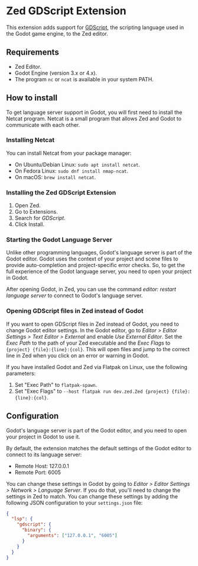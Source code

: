 # Zed GDScript Extension

This extension adds support for [GDScript](https://docs.godotengine.org/en/stable/classes/index.html), the scripting language used in the Godot game engine, to the Zed editor.

## Requirements

- Zed Editor.
- Godot Engine (version 3.x or 4.x).
- The program `nc` or `ncat` is available in your system PATH.

## How to install

To get language server support in Godot, you will first need to install the Netcat program. Netcat is a small program that allows Zed and Godot to communicate with each other.

### Installing Netcat

You can install Netcat from your package manager:

- On Ubuntu/Debian Linux: `sudo apt install netcat`.
- On Fedora Linux: `sudo dnf install nmap-ncat`.
- On macOS: `brew install netcat`.

### Installing the Zed GDScript Extension

1. Open Zed.
2. Go to Extensions.
3. Search for *GDScript*.
4. Click Install.

### Starting the Godot Language Server

Unlike other programming languages, Godot's language server is part of the Godot editor. Godot uses the context of your project and scene files to provide auto-completion and project-specific error checks. So, to get the full experience of the Godot language server, you need to open your project in Godot.

After opening Godot, in Zed, you can use the command *editor: restart language server* to connect to Godot's language server.

### Opening GDScript files in Zed instead of Godot

If you want to open GDScript files in Zed instead of Godot, you need to change Godot editor settings. In the Godot editor, go to *Editor > Editor Settings > Text Editor > External* and enable *Use External Editor*. Set the *Exec Path* to the path of your Zed executable and the *Exec Flags* to `{project} {file}:{line}:{col}`. This will open files and jump to the correct line in Zed when you click on an error or warning in Godot.

If you have installed Godot and Zed via Flatpak on Linux, use the following parameters:

1. Set "Exec Path" to `flatpak-spawn`.
2. Set "Exec Flags" to `--host flatpak run dev.zed.Zed {project} {file}:{line}:{col}`.

## Configuration

Godot's language server is part of the Godot editor, and you need to open your project in Godot to use it.

By default, the extension matches the default settings of the Godot editor to connect to its language server:

- Remote Host: 127.0.0.1
- Remote Port: 6005

You can change these settings in Godot by going to *Editor > Editor Settings > Network > Language Server*. If you do that, you'll need to change the settings in Zed to match. You can change these settings by adding the following JSON configuration to your `settings.json` file:

```json
{
  "lsp": {
    "gdscript": {
      "binary": {
        "arguments": ["127.0.0.1", "6005"]
      }
    }
  }
}
```
